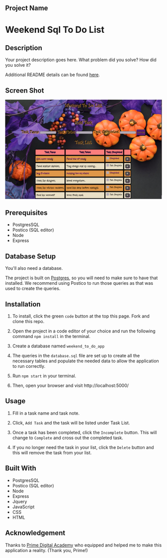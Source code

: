 ## Project Name

# Weekend Sql To Do List

## Description

Your project description goes here. What problem did you solve? How did you solve it?

Additional README details can be found [here](https://github.com/PrimeAcademy/readme-template/blob/master/README.md).

## Screen Shot

![halloween task list](server/public/images/halloween_task_list.png)
 
## Prerequisites 

- PostgresSQL
- Postico (SQL editor)
- Node
- Express 

## Database Setup

You'll also need a database. 

The project is built on [Postgres](https://www.postgresql.org/download/), so you will need to make sure to have that installed. We recommend using Postico to run those queries as that was used to create the queries. 

## Installation

1. To install, click the green `code` button at the top this page. Fork and clone this repo.

2. Open the project in a code editor of your choice and run the following command `npm install` in the terminal. 

3. Create a database named `weekend_to_do_app`

4. The queries in the `database.sql` file are set up to create all the necessary tables and populate the needed data to allow the application to run correctly.

5. Run `npm start` in your terminal.

6. Then, open your browser and visit http://localhost:5000/

## Usage 

1. Fill in a task name and task note.

2. Click, `Add Task` and the task will be listed under Task List.

3. Once a task has been completed, click the `Incomplete` button. This will change to `Complete` and cross out the completed task.

4. If you no longer need the task in your list, click the `Delete` button and this will remove the task from your list.

## Built With 

- PostgresSQL
- Postico (SQL editor)
- Node
- Express 
- Jquery
- JavaScript
- CSS
- HTML

## Acknowledgement 

Thanks to [Prime Digital Academy](www.primeacademy.io) who equipped and helped me to make this application a reality. (Thank you, Prime!)

